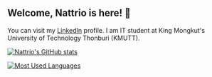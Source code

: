 ## Welcome, Nattrio is here! 🍂
You can visit my [LinkedIn](https://www.linkedin.com/in/jirapat-klaokliang) profile.
I am IT student at King Mongkut's University of Technology Thonburi (KMUTT).

[![Nattrio's GitHub stats](https://github-readme-stats.vercel.app/api?username=nattrio&count_private=true&hide=issues&show_icons=true)](https://github.com/anuraghazra/github-readme-stats)

[![Most Used Languages](https://github-readme-stats.vercel.app/api/top-langs/?username=nattrio&layout=compact)](https://github.com/anuraghazra/github-readme-stats)
